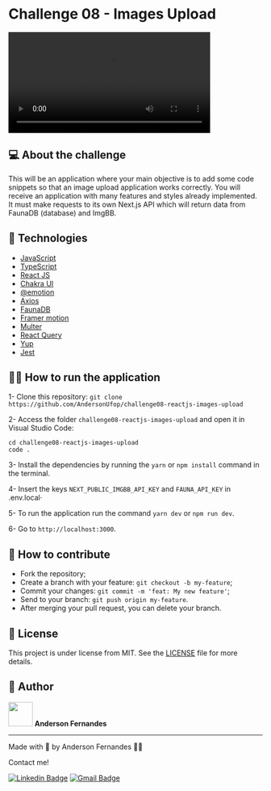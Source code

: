 # Challenge 08 - Images Upload

<video width="400" controls>
    <source src="https://user-images.githubusercontent.com/49786548/146681969-da79193a-a46a-4810-b759-03b0207ba5b4.mp4" >
</video>

## 💻 About the challenge

This will be an application where your main objective is to add some code snippets so that an image upload application works correctly. You will receive an application with many features and styles already implemented. It must make requests to its own Next.js API which will return data from FaunaDB (database) and ImgBB.

## 🚀 Technologies

- [JavaScript](https://developer.mozilla.org/pt-BR/docs/Web/JavaScript)
- [TypeScript](https://www.typescriptlang.org/)
- [React JS](https://pt-br.reactjs.org/)
- [Chakra UI](https://chakra-ui.com/)
- [@emotion](https://emotion.sh/docs/introduction)
- [Axios](https://axios-http.com/docs/intro)
- [FaunaDB](https://fauna.com/)
- [Framer motion](https://www.framer.com/motion/)
- [Multer](https://github.com/expressjs/multer)
- [React Query](https://react-query.tanstack.com/)
- [Yup](https://github.com/AndersonUfop/challenge08-reactjs-images-upload)
- [Jest](https://jestjs.io/pt-BR/)

## 🧑‍💻 How to run the application

1- Clone this repository:
`git clone https://github.com/AndersonUfop/challenge08-reactjs-images-upload`

2- Access the folder `challenge08-reactjs-images-upload` and open it in Visual Studio Code:

```
cd challenge08-reactjs-images-upload
code .
```

3- Install the dependencies by running the `yarn` or `npm install` command in the terminal.

4- Insert the keys `NEXT_PUBLIC_IMGBB_API_KEY` and `FAUNA_API_KEY` in .env.local·

5- To run the application run the command `yarn dev` or `npm run dev`.

6- Go to `http://localhost:3000`.

## 🤔 How to contribute

- Fork the repository;
- Create a branch with your feature: `git checkout -b my-feature`;
- Commit your changes: `git commit -m 'feat: My new feature'`;
- Send to your branch: `git push origin my-feature`.
- After merging your pull request, you can delete your branch.

## 📄 License

This project is under license from MIT. See the [LICENSE](LICENSE) file for more details.

## 👤 Author

<img src="https://avatars.githubusercontent.com/u/49786548?v=4" width="48">
<strong>Anderson Fernandes</strong>

---

Made with 💜 by Anderson Fernandes 👋🏽

Contact me!

[![Linkedin Badge](https://img.shields.io/badge/-Anderson-blue?style=flat-square&logo=Linkedin&logoColor=white&link=https://www.linkedin.com/in/anderson-fernandes-8b5a50135/)](https://www.linkedin.com/in/anderson-fernandes-8b5a50135/)
[![Gmail Badge](https://img.shields.io/badge/-andersonfferreira96@gmail.com-c14438?style=flat-square&logo=Gmail&logoColor=white&link=mailto:andersonfferreira96@gmail.com)](mailto:andersonfferreira96@gmail.com)
